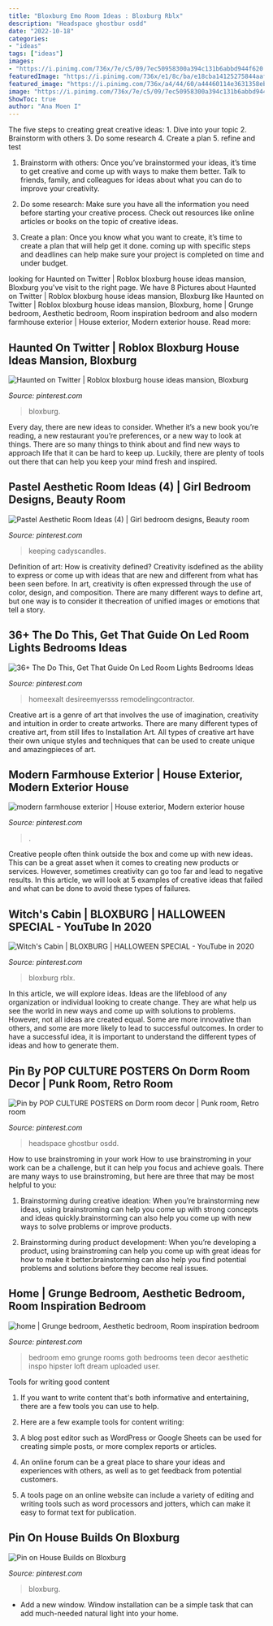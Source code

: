 ```yaml
---
title: "Bloxburg Emo Room Ideas : Bloxburg Rblx"
description: "Headspace ghostbur osdd"
date: "2022-10-18"
categories:
- "ideas"
tags: ["ideas"]
images:
- "https://i.pinimg.com/736x/7e/c5/09/7ec50958300a394c131b6abbd944f620.jpg"
featuredImage: "https://i.pinimg.com/736x/e1/8c/ba/e18cba14125275844aafb6c0f00f024e.jpg"
featured_image: "https://i.pinimg.com/736x/a4/44/60/a44460114e3631358ebb2c81716be6e2.jpg"
image: "https://i.pinimg.com/736x/7e/c5/09/7ec50958300a394c131b6abbd944f620.jpg"
ShowToc: true
author: "Ana Moen I"
---
```



The five steps to creating great creative ideas: 1. Dive into your topic 2. Brainstorm with others 3. Do some research 4. Create a plan 5. refine and test
1. Brainstorm with others: Once you’ve brainstormed your ideas, it’s time to get creative and come up with ways to make them better. Talk to friends, family, and colleagues for ideas about what you can do to improve your creativity.
2. Do some research: Make sure you have all the information you need before starting your creative process. Check out resources like online articles or books on the topic of creative ideas.

3. Create a plan: Once you know what you want to create, it’s time to create a plan that will help get it done. coming up with specific steps and deadlines can help make sure your project is completed on time and under budget.


	

		
looking for Haunted on Twitter | Roblox bloxburg house ideas mansion, Bloxburg you've visit to the right page. We have 8 Pictures about Haunted on Twitter | Roblox bloxburg house ideas mansion, Bloxburg like Haunted on Twitter | Roblox bloxburg house ideas mansion, Bloxburg, home | Grunge bedroom, Aesthetic bedroom, Room inspiration bedroom and also modern farmhouse exterior | House exterior, Modern exterior house. Read more:
		
    
## Haunted On Twitter | Roblox Bloxburg House Ideas Mansion, Bloxburg

<img loading=lazy src="https://i.pinimg.com/736x/86/cf/93/86cf932f726fda49d372e677fd1c780f.jpg" onerror="this.onerror=null;this.src='https://tse4.mm.bing.net/th?id=OIP.0CY7U5m7DRa0-W249437RQHaEK&amp;pid=15.1';" alt="Haunted on Twitter | Roblox bloxburg house ideas mansion, Bloxburg">

_Source: pinterest.com_

>bloxburg. 

	

Every day, there are new ideas to consider. Whether it’s a new book you’re reading, a new restaurant you’re preferences, or a new way to look at things. There are so many things to think about and find new ways to approach life that it can be hard to keep up. Luckily, there are plenty of tools out there that can help you keep your mind fresh and inspired.

    
## Pastel Aesthetic Room Ideas (4) | Girl Bedroom Designs, Beauty Room

<img loading=lazy src="https://i.pinimg.com/736x/e1/8c/ba/e18cba14125275844aafb6c0f00f024e.jpg" onerror="this.onerror=null;this.src='https://tse3.mm.bing.net/th?id=OIP.f6JC7w7hcnhk2KLanpqjpwHaHa&amp;pid=15.1';" alt="Pastel Aesthetic Room Ideas (4) | Girl bedroom designs, Beauty room">

_Source: pinterest.com_

>keeping cadyscandles. 

	

Definition of art: How is creativity defined?
Creativity isdefined as the ability to express or come up with ideas that are new and different from what has been seen before. In art, creativity is often expressed through the use of color, design, and composition. There are many different ways to define art, but one way is to consider it thecreation of unified images or emotions that tell a story.

    
## 36+ The Do This, Get That Guide On Led Room Lights Bedrooms Ideas

<img loading=lazy src="https://i.pinimg.com/736x/7e/c5/09/7ec50958300a394c131b6abbd944f620.jpg" onerror="this.onerror=null;this.src='https://tse2.mm.bing.net/th?id=OIP.5axPxPaqrDGfrTOc7G9z-wHaHa&amp;pid=15.1';" alt="36+ The Do This, Get That Guide On Led Room Lights Bedrooms Ideas">

_Source: pinterest.com_

>homeexalt desireemyersss remodelingcontractor. 

	

Creative art is a genre of art that involves the use of imagination, creativity and intuition in order to create artworks. There are many different types of creative art, from still lifes to Installation Art. All types of creative art have their own unique styles and techniques that can be used to create unique and amazingpieces of art.

    
## Modern Farmhouse Exterior | House Exterior, Modern Exterior House

<img loading=lazy src="https://i.pinimg.com/736x/10/cd/6d/10cd6de54cb261fc75f4282bd6cebf39.jpg" onerror="this.onerror=null;this.src='https://tse4.mm.bing.net/th?id=OIP.3UHrZbjKN8WhpIov9odIpgHaFC&amp;pid=15.1';" alt="modern farmhouse exterior | House exterior, Modern exterior house">

_Source: pinterest.com_

>. 

	

Creative people often think outside the box and come up with new ideas. This can be a great asset when it comes to creating new products or services. However, sometimes creativity can go too far and lead to negative results. In this article, we will look at 5 examples of creative ideas that failed and what can be done to avoid these types of failures.

    
## Witch&#039;s Cabin | BLOXBURG | HALLOWEEN SPECIAL - YouTube In 2020

<img loading=lazy src="https://i.pinimg.com/736x/a4/44/60/a44460114e3631358ebb2c81716be6e2.jpg" onerror="this.onerror=null;this.src='https://tse4.mm.bing.net/th?id=OIP.IbsmyoZlyhWM8GZF6-X_TAHaFj&amp;pid=15.1';" alt="Witch&#039;s Cabin | BLOXBURG | HALLOWEEN SPECIAL - YouTube in 2020">

_Source: pinterest.com_

>bloxburg rblx. 

	

In this article, we will explore ideas. Ideas are the lifeblood of any organization or individual looking to create change. They are what help us see the world in new ways and come up with solutions to problems. However, not all ideas are created equal. Some are more innovative than others, and some are more likely to lead to successful outcomes. In order to have a successful idea, it is important to understand the different types of ideas and how to generate them.

    
## Pin By POP CULTURE POSTERS On Dorm Room Decor | Punk Room, Retro Room

<img loading=lazy src="https://i.pinimg.com/736x/e4/39/63/e43963b00d313463d66389ee2dfdfbd9.jpg" onerror="this.onerror=null;this.src='https://tse1.mm.bing.net/th?id=OIP.wbWjfsPjhDLvQw6rrlhU3AHaLI&amp;pid=15.1';" alt="Pin by POP CULTURE POSTERS on Dorm room decor | Punk room, Retro room">

_Source: pinterest.com_

>headspace ghostbur osdd. 

	

How to use brainstroming in your work
How to use brainstroming in your work can be a challenge, but it can help you focus and achieve goals. There are many ways to use brainstroming, but here are three that may be most helpful to you:
1. Brainstorming during creative ideation: When you’re brainstorming new ideas, using brainstroming can help you come up with strong concepts and ideas quickly.brainstorming can also help you come up with new ways to solve problems or improve products.

2. Brainstorming during product development: When you’re developing a product, using brainstroming can help you come up with great ideas for how to make it better.brainstorming can also help you find potential problems and solutions before they become real issues.


    
## Home | Grunge Bedroom, Aesthetic Bedroom, Room Inspiration Bedroom

<img loading=lazy src="https://i.pinimg.com/736x/42/99/b1/4299b1e57bc440ae2801cbb340ec95ac.jpg" onerror="this.onerror=null;this.src='https://tse1.mm.bing.net/th?id=OIP.hy28MzDb3oxopZ3oyeNhywHaFj&amp;pid=15.1';" alt="home | Grunge bedroom, Aesthetic bedroom, Room inspiration bedroom">

_Source: pinterest.com_

>bedroom emo grunge rooms goth bedrooms teen decor aesthetic inspo hipster loft dream uploaded user. 

	

Tools for writing good content
1. If you want to write content that's both informative and entertaining, there are a few tools you can use to help.
2. Here are a few example tools for content writing:

3. A blog post editor such as WordPress or Google Sheets can be used for creating simple posts, or more complex reports or articles.

4. An online forum can be a great place to share your ideas and experiences with others, as well as to get feedback from potential customers.

5. A tools page on an online website can include a variety of editing and writing tools such as word processors and jotters, which can make it easy to format text for publication.

    
## Pin On House Builds On Bloxburg

<img loading=lazy src="https://i.pinimg.com/736x/dd/ff/60/ddff6050eec1a1a918f96c86dff43063.jpg" onerror="this.onerror=null;this.src='https://tse2.mm.bing.net/th?id=OIP.QPjxolGIQtsGSKSspjoB3gHaEK&amp;pid=15.1';" alt="Pin on House Builds on Bloxburg">

_Source: pinterest.com_

>bloxburg. 

	

- Add a new window. Window installation can be a simple task that can add much-needed natural light into your home.


